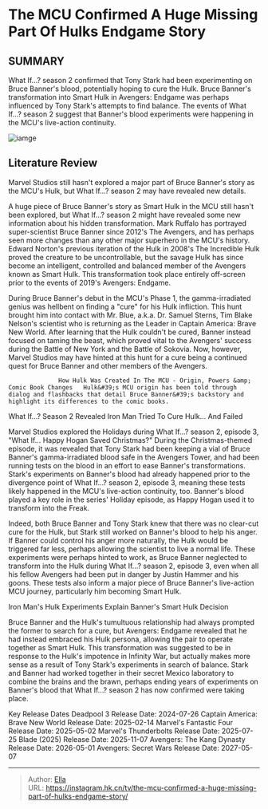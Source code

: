 # The MCU Confirmed A Huge Missing Part Of Hulks Endgame Story


## SUMMARY 



  What If...? season 2 confirmed that Tony Stark had been experimenting on Bruce Banner&#39;s blood, potentially hoping to cure the Hulk.   Bruce Banner&#39;s transformation into Smart Hulk in Avengers: Endgame was perhaps influenced by Tony Stark&#39;s attempts to find balance.   The events of What If...? season 2 suggest that Banner&#39;s blood experiments were happening in the MCU&#39;s live-action continuity.  

![iamge](https://static1.srcdn.com/wordpress/wp-content/uploads/2024/01/bruce-banner-s-smart-hulk-in-avengers-endgame-with-the-hulk-in-what-if-season-1.jpg)

## Literature Review
Marvel Studios still hasn&#39;t explored a major part of Bruce Banner&#39;s story as the MCU&#39;s Hulk, but What If...? season 2 may have revealed new details.




A huge piece of Bruce Banner&#39;s story as Smart Hulk in the MCU still hasn&#39;t been explored, but What If...? season 2 might have revealed some new information about his hidden transformation. Mark Ruffalo has portrayed super-scientist Bruce Banner since 2012&#39;s The Avengers, and has perhaps seen more changes than any other major superhero in the MCU&#39;s history. Edward Norton&#39;s previous iteration of the Hulk in 2008&#39;s The Incredible Hulk proved the creature to be uncontrollable, but the savage Hulk has since become an intelligent, controlled and balanced member of the Avengers known as Smart Hulk. This transformation took place entirely off-screen prior to the events of 2019&#39;s Avengers: Endgame.




During Bruce Banner&#39;s debut in the MCU&#39;s Phase 1, the gamma-irradiated genius was hellbent on finding a &#34;cure&#34; for his Hulk infliction. This hunt brought him into contact with Mr. Blue, a.k.a. Dr. Samuel Sterns, Tim Blake Nelson&#39;s scientist who is returning as the Leader in Captain America: Brave New World. After learning that the Hulk couldn&#39;t be cured, Banner instead focused on taming the beast, which proved vital to the Avengers&#39; success during the Battle of New York and the Battle of Sokovia. Now, however, Marvel Studios may have hinted at this hunt for a cure being a continued quest for Bruce Banner and other members of the Avengers.

                  How Hulk Was Created In The MCU - Origin, Powers &amp; Comic Book Changes   Hulk&#39;s MCU origin has been told through dialog and flashbacks that detail Bruce Banner&#39;s backstory and highlight its differences to the comic books.    


 What If...? Season 2 Revealed Iron Man Tried To Cure Hulk... And Failed 
         




Marvel Studios explored the Holidays during What If...? season 2, episode 3, &#34;What If... Happy Hogan Saved Christmas?&#34; During the Christmas-themed episode, it was revealed that Tony Stark had been keeping a vial of Bruce Banner&#39;s gamma-irradiated blood safe in the Avengers Tower, and had been running tests on the blood in an effort to ease Banner&#39;s transformations. Stark&#39;s experiments on Banner&#39;s blood had already happened prior to the divergence point of What If...? season 2, episode 3, meaning these tests likely happened in the MCU&#39;s live-action continuity, too. Banner&#39;s blood played a key role in the series&#39; Holiday episode, as Happy Hogan used it to transform into the Freak.

Indeed, both Bruce Banner and Tony Stark knew that there was no clear-cut cure for the Hulk, but Stark still worked on Banner&#39;s blood to help his anger. If Banner could control his anger more naturally, the Hulk would be triggered far less, perhaps allowing the scientist to live a normal life. These experiments were perhaps hinted to work, as Bruce Banner neglected to transform into the Hulk during What If...? season 2, episode 3, even when all his fellow Avengers had been put in danger by Justin Hammer and his goons. These tests also inform a major piece of Bruce Banner&#39;s live-action MCU journey, particularly him becoming Smart Hulk.






 Iron Man&#39;s Hulk Experiments Explain Banner&#39;s Smart Hulk Decision 
          

Bruce Banner and the Hulk&#39;s tumultuous relationship had always prompted the former to search for a cure, but Avengers: Endgame revealed that he had instead embraced his Hulk persona, allowing the pair to operate together as Smart Hulk. This transformation was suggested to be in response to the Hulk&#39;s impotence in Infinity War, but actually makes more sense as a result of Tony Stark&#39;s experiments in search of balance. Stark and Banner had worked together in their secret Mexico laboratory to combine the brains and the brawn, perhaps ending years of experiments on Banner&#39;s blood that What If...? season 2 has now confirmed were taking place.

  Key Release Dates              Deadpool 3 Release Date: 2024-07-26                    Captain America: Brave New World Release Date: 2025-02-14                   Marvel&#39;s Fantastic Four Release Date: 2025-05-02                   Marvel&#39;s Thunderbolts Release Date: 2025-07-25                   Blade (2025) Release Date: 2025-11-07                   Avengers: The Kang Dynasty  Release Date: 2026-05-01                    Avengers: Secret Wars Release Date: 2027-05-07      

---

> Author: [Ella](https://instagram.hk.cn/)  
> URL: https://instagram.hk.cn/tv/the-mcu-confirmed-a-huge-missing-part-of-hulks-endgame-story/  

